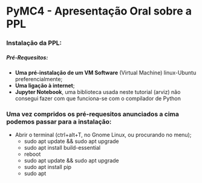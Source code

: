 # PyMC4 - Apresentação Oral sobre a PPL

### Instalação da PPL:
##### Pré-Requesitos:

* **Uma pré-instalação de um VM Software** (Virtual Machine) linux-Ubuntu preferencialmente;
* **Uma ligação à internet**;
* **Jupyter Notebook**, uma biblioteca usada neste tutorial (arviz) não consegui fazer com que funciona-se com o compilador de Python


### Uma vez compridos os pré-requesitos anunciados a cima podemos passar para a instalação:
* Abrir o terminal (ctrl+alt+T, no Gnome Linux, ou procurando no menu);
	* sudo apt update && sudo apt upgrade
	* sudo apt install build-essential
	* reboot
	* sudo apt update && sudo apt upgrade
	* sudo apt install pip
	* sudo apt 
